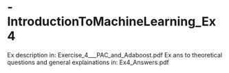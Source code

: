 # -IntroductionToMachineLearning_Ex4
Ex description in: Exercise_4___PAC_and_Adaboost.pdf
Ex ans to theoretical questions and general explainations in: Ex4_Answers.pdf
